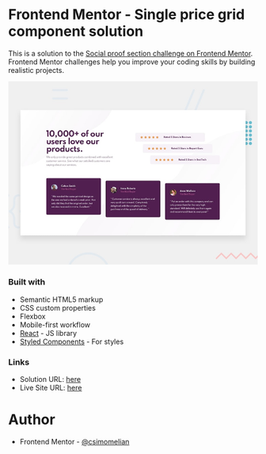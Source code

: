 # Frontend Mentor - Single price grid component solution

This is a solution to the [Social proof section challenge on Frontend Mentor](https://www.frontendmentor.io/challenges/social-proof-section-6e0qTv_bA). Frontend Mentor challenges help you improve your coding skills by building realistic projects.

![Design preview for the Single price grid component coding challenge](./public/design/desktop-preview.jpg)


### Built with

- Semantic HTML5 markup
- CSS custom properties
- Flexbox
- Mobile-first workflow
- [React](https://reactjs.org/) - JS library
- [Styled Components](https://styled-components.com/) - For styles

### Links

- Solution URL: [here](ttps://www.frontendmentor.io/challenges/social-proof-section-6e0qTv_bA)
- Live Site URL: [here](https://csimomelian.github.io/social-proof-section/)


# Author

- Frontend Mentor - [@csimomelian](https://www.frontendmentor.io/profile/csimomelian)
